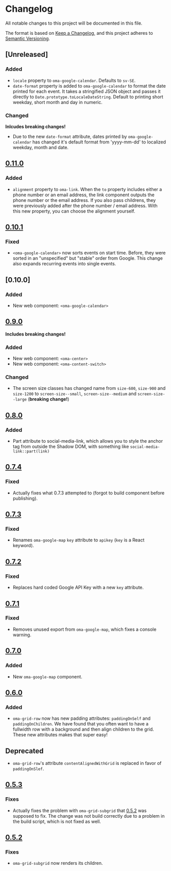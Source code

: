# Changelog

All notable changes to this project will be documented in this file.

The format is based on [Keep a Changelog](https://keepachangelog.com/en/1.0.0/),
and this project adheres to
[Semantic Versioning](https://semver.org/spec/v2.0.0.html).

## [Unreleased]

### Added

- `locale` property to `oma-google-calendar`. Defaults to `sv-SE`.
- `date-format` property is added to `oma-google-calendar` to format the date printed for each event.
  It takes a stringified JSON object and passes it directly to `Date.prototype.toLocaleDateString`.
  Default to printing short weekday, short month and day in numeric.

### Changed

**Inlcudes breaking changes!**

- Due to the new `date-format` attribute, dates printed by `oma-google-calendar` has changed it's default
  format from 'yyyy-mm-dd' to localized weekday, month and date.

## [0.11.0]

### Added

- `alignment` property to `oma-link`. When the `to` property includes either a
  phone number or an email address, the link component outputs the phone number
  or the email address. If you also pass childrens, they were previously added
  after the phone number / email address. With this new property, you can choose
  the alignment yourself.

## [0.10.1]

### Fixed

- `<oma-google-calendar>` now sorts events on start time. Before, they were
  sorted in an "unspecified" but "stable" order from Google. This change also
  expands recurring events into single events.

## [0.10.0]

### Added

- New web component: `<oma-google-calendar>`

## [0.9.0]

**Includes breaking changes!**

### Added

- New web component: `<oma-center>`
- New web component: `<oma-content-switch>`

### Changed

- The screen size classes has changed name from `size-600`, `size-900` and
  `size-1200` to `screen-size--small`, `screen-size--medium` and
  `screen-size--large` (**breaking change!**)

## [0.8.0]

### Added

- Part attribute to social-media-link, which allows you to style the anchor tag
  from outside the Shadow DOM, with something like
  `social-media-link::part(link)`

## [0.7.4]

### Fixed

- Actually fixes what 0.7.3 attempted to (forgot to build component before
  publishing).

## [0.7.3]

### Fixed

- Renames `oma-google-map` `key` attribute to `apikey` (`key` is a React
  keyword).

## [0.7.2]

### Fixed

- Replaces hard coded Google API Key with a new `key` attribute.

## [0.7.1]

### Fixed

- Removes unused export from `oma-google-map`, which fixes a console warning.

## [0.7.0]

### Added

- New `oma-google-map` component.

## [0.6.0]

### Added

- `oma-grid-row` now has new padding attributes: `paddingOnSelf` and
  `paddingOnChildren`. We have found that you often want to have a fullwidth row
  with a background and then align children to the grid. These new attributes
  makes that super easy!

## Deprecated

- `oma-grid-row`'s attribute `contentAlignedWithGrid` is replaced in favor of
  `paddingOnSlef`.

## [0.5.3]

### Fixes

- Actually fixes the problem with `oma-grid-subgrid` that [0.5.2] was supposed
  to fix. The change was not build correctly due to a problem in the build
  script, which is not fixed as well.

## [0.5.2]

### Fixes

- `oma-grid-subgrid` now renders its children.

[0.11.0]: https://github.com/oma-wc/oma/compare/v0.10.1...v0.11.0
[0.10.1]: https://github.com/oma-wc/oma/compare/v0.10.0...v0.10.1
[0.9.0]: https://github.com/oma-wc/oma/compare/v0.8.0...v0.9.0
[0.8.0]: https://github.com/oma-wc/oma/compare/v0.7.4...v0.8.0
[0.7.4]: https://github.com/oma-wc/oma/compare/v0.7.3...v0.7.4
[0.7.3]: https://github.com/oma-wc/oma/compare/v0.7.2...v0.7.3
[0.7.2]: https://github.com/oma-wc/oma/compare/v0.7.1...v0.7.2
[0.7.1]: https://github.com/oma-wc/oma/compare/v0.7.0...v0.7.1
[0.7.0]: https://github.com/oma-wc/oma/compare/v0.6.0...v0.7.0
[0.6.0]: https://github.com/oma-wc/oma/compare/v0.5.3...v0.6.0
[0.5.3]: https://github.com/oma-wc/oma/compare/v0.5.2...v0.5.3
[0.5.2]: https://github.com/oma-wc/oma/compare/v0.5.1...v0.5.2
